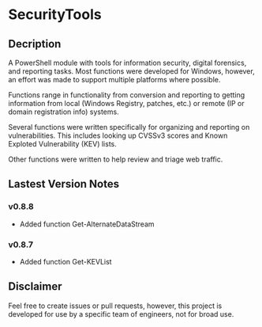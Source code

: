 # SecurityTools

## Decription

A PowerShell module with tools for information security, digital forensics, and
reporting tasks. Most functions were developed for Windows, however, an effort
was made to support multiple platforms where possible.

Functions range in functionality from conversion and reporting to getting
information from local (Windows Registry, patches, etc.) or remote (IP or domain
registration info) systems.

Several functions were written specifically for organizing and reporting on
vulnerabilities. This includes looking up CVSSv3 scores and Known Exploted
Vulnerability (KEV) lists.

Other functions were written to help review and triage web traffic.

## Lastest Version Notes

### v0.8.8

- Added function Get-AlternateDataStream

### v0.8.7

- Added function Get-KEVList

## Disclaimer

Feel free to create issues or pull requests, however, this project is developed
for use by a specific team of engineers, not for broad use.
